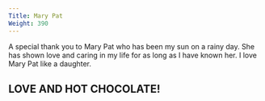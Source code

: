 ```yaml
---
Title: Mary Pat
Weight: 390
---
```


A special thank you to Mary Pat who has been my sun on a rainy day. She has shown love and caring in my life for as long as I have known her. I love Mary Pat like a daughter.

## LOVE AND HOT CHOCOLATE!